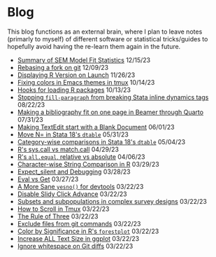 # Blog

This blog functions as an external brain, where I plan to leave notes (primarly
to myself) of different software or statistical tricks/guides to hopefully avoid
having the re-learn them again in the future.

- [Summary of SEM Model Fit Statistics](sem-model-fit-statistics.html) 12/15/23
- [Rebasing a fork on git](git-rebase-from-fork.html) 12/09/23
- [Displaying R Version on Launch](r-version-on-launch.html) 11/26/23
- [Fixing colors in Emacs themes in tmux](emacs-tmux-themes.html) 10/14/23
- [Hooks for loading R packages](r-package-hooks.html) 10/13/23
- [Stopping `fill-paragraph` from breaking Stata inline dynamics tags](emacs-fill-paragraph-stata-dynamic-tags.html) 08/22/23
- [Making a bibliography fit on one page in Beamer through Quarto](quarto-beamer-bibliography-size.html) 07/31/23
- [Making TextEdit start with a Blank Document](textedit_new_document.html) 06/01/23
- [Move N= in Stata 18's `dtable`](stata18_dtable_move_samplesize.html) 05/31/23
- [Category-wise comparisons in Stata 18's `dtable`](stata18_dtable_category_compare.html) 05/04/23
- [R's sys.call vs match.call](syscall_vs_matchcall.html) 04/29/23
- [R's `all.equal`, relative vs absolute](all.equal-scale-difference.html) 04/06/23
- [Character-wise String Comparison in R](characterwise-string-comparison.html) 03/29/23
- [Expect_silent and Debugging](expect_silent-and-debugging.html) 03/28/23
- [Eval vs Get](eval-vs-get.html) 03/27/23
- [A More Sane `yesno()` for devtools](devtools-better-yesno.html) 03/22/23
- [Disable Slidy Click Advance](disable-slidy-click-advance.html) 03/22/23
- [Subsets and subpopulations in complex survey designs](subpop-complex-survey.html) 03/22/23
- [How to Scroll in Tmux](scrolling-in-tmux.html) 03/22/23
- [The Rule of Three](the-rule-of-three.html) 03/22/23
- [Exclude files from git commands](git-exclude-files.html) 03/22/23
- [Color by Significance in R's `forestplot`](forestplot-color-by-significance.html) 03/22/23
- [Increase ALL Text Size in ggplot](ggplot-increase-all-text-size.html) 03/22/23
- [Ignore whitespace on Git diffs](git_ignore_whitespace.html) 03/22/23
